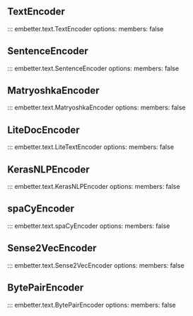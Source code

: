 ## TextEncoder

::: embetter.text.TextEncoder
    options:
        members: false

## SentenceEncoder

::: embetter.text.SentenceEncoder
    options:
        members: false

## MatryoshkaEncoder

::: embetter.text.MatryoshkaEncoder
    options:
        members: false

## LiteDocEncoder

::: embetter.text.LiteTextEncoder
    options:
        members: false

## KerasNLPEncoder

::: embetter.text.KerasNLPEncoder
    options:
        members: false

## spaCyEncoder

::: embetter.text.spaCyEncoder
    options:
        members: false

## Sense2VecEncoder

::: embetter.text.Sense2VecEncoder
    options:
        members: false

## BytePairEncoder

::: embetter.text.BytePairEncoder
    options:
        members: false


